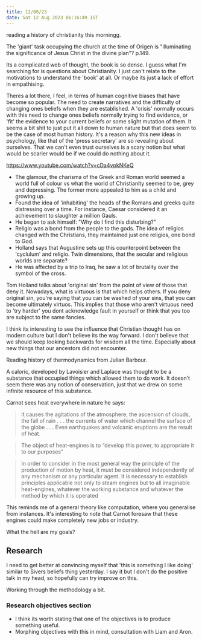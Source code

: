 ```yaml
---
title: 12/08/23
date: Sat 12 Aug 2023 06:16:49 IST
---
```


reading a history of christianity this morningg.

The 'giant' task occupying the church at the time of Origen is "illuminating the significance of Jesus Christ in the
divine plan"? p.149.

Its a complicated web of thought, the book is so dense. I guess what I'm searching for is questions about Christianity.
I just can't relate to the motivations to understand the 'book' at all. Or maybe its just a lack of effort in
empathising.

Theres a lot there, I feel, in terms of human cognitive biases that have become so popular. The need to create
narratives and the difficulty of changing ones beliefs when they are established. A 'crisis' normally occurs with this
need to change ones beliefs normally trying to find evidence, or 'fit' the evidence to your current beliefs or some
slight mutation of them. It seems a bit shit to just put it all down to human nature but that does seem to be the case
of most human history. It's a reason why this new ideas in psychology, like that of the 'press secretary' are so
revealing about ourselves. That we can't even trust ourselves is a scary notion but what would be scarier would be if we
could do nothing about it.

https://www.youtube.com/watch?v=cDa4vpkNKeQ

* The glamour, the charisma of the Greek and Roman world seemed a world full of colour vs what the world of Christianity
  seemed to be, grey and depressing. The former more appealed to him as a child and growing up.
* Found the idea of 'inhabiting' the heads of the Romans and greeks quite distressing over a time. For instance, Caesar
  considered it an achievement to slaughter a million Gauls.
* He began to ask himself: "Why do I find this disturbing?"
* Religio was a bond from the people to the gods. The idea of religios changed with the Christians, they maintained just
  one religios, one bond to God.
* Holland says that Augustine sets up this counterpoint between the 'cyclulum' and religio. Twin dimensions, that the
  secular and religious worlds are separate?
* He was affected by a trip to Iraq, he saw a lot of brutality over the symbol of the cross.

Tom Holland talks about 'original sin' from the point of view of those that deny it. Nowadays, what is virtuous is that
which helps others. If you deny original sin, you're saying that you can be washed of your sins, that you can become
ultimately virtuos. This implies that those who aren't virtuous need to 'try harder' you dont acknowledge fault in
yourself or think that you too are subject to the same fancies.

I think its interesting to see the influence that Christian thought has on modern culture but I don't believe its the
way forward. I don't believe that we should keep looking backwards for wisdom all the time. Especially about new things
that our ancestors did not encounter. 

Reading history of thermodynamics from Julian Barbour.

A caloric, developed by Lavoisier and Laplace was thought to be a substance that occupied things which allowed them to
do work. It doesn't seem there was any notion of conservation, just that we drew on some infinite resource of this
substance.

Carnot sees heat everywhere in nature he says: 

> It causes the agitations of the atmosphere, the ascension of clouds, the fall of rain . . . the currents of water
which channel the surface of the globe . . . Even earthquakes and volcanic eruptions are the result of heat.

> The object of heat-engines is to “develop this power, to appropriate it to our purposes”

> In order to consider in the most general way the principle of the production of motion by heat, it must be considered
independently of any mechanism or any particular agent. It is necessary to establish principles applicable not only to
steam engines but to all imaginable heat-engines, whatever the working substance and whatever the method by which it is operated

This reminds me of a general theory like computation, where you generalise from instances. It's interesting to note that
Carnot foresaw that these engines could make completely new jobs or industry.


What the hell are my goals?

## Research

I need to get better at convincing myself that 'this is something I like doing' similar to Sivers beliefs thing
yesterday. I say it but I don't do the positive talk in my head, so hopefully can try improve on this.

Working through the methodology a bit. 

### Research objectives section

* I think its worth stating that one of the objectives is to produce something useful.
* Morphing objectives with this in mind, consultation with Liam and Aron.
